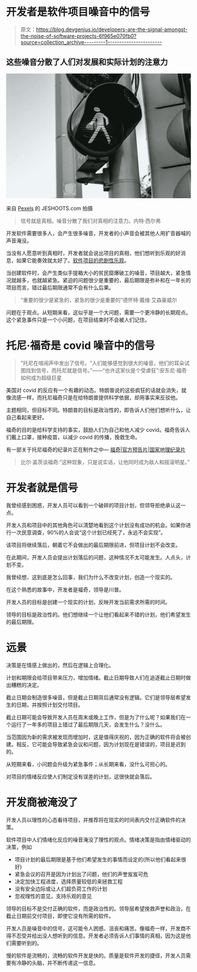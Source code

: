 # 开发者是软件项目噪音中的信号

> 原文：<https://blog.devgenius.io/developers-are-the-signal-amongst-the-noise-of-software-projects-6f965e070fb0?source=collection_archive---------1----------------------->

## 这些噪音分散了人们对发展和实际计划的注意力

![](img/9612ab8fd0c96a50935cae3c7a2c35cc.png)

来自 [Pexels](https://www.pexels.com/photo/traffic-light-display-442584/?utm_content=attributionCopyText&utm_medium=referral&utm_source=pexels) 的 JESHOOTS.com 拍摄

> 信号就是真相。噪音分散了我们对真相的注意力。内特·西尔弗

开发软件需要很多人，会产生很多噪音，开发者的小声音会被其他人用扩音器喊的声音淹没。

当没有人愿意听到真相时，开发者就会说出项目的真相，他们想听到乐观的好消息，如果它能奏效就太好了。[软件项目的悲剧性乐观](/the-tragic-optimism-of-software-projects-93ae764b08d0)。

当创建软件时，会产生类似手提箱大小的贫民窟爆破工的噪音，项目越大，紧急情况就越多，也就越紧急。紧迫的问题很少是重要的，最后期限是弥补和在一年长的项目而言，错过最后期限通常不会有什么后果。

> “重要的很少是紧急的，紧急的很少是重要的”德怀特·戴维·艾森豪威尔

问题在于观点。从短期来看，这似乎是一个大问题，需要一个更冷静的长期观点。这个紧急事件只是一个小问题，在项目结束时不会被人们记住。

# 托尼·福奇是 covid 噪音中的信号

> ”托尼在喧闹声中发出了信号。“人们能够感觉到很大的噪音，他们的耳朵试图找到信号，而托尼就是信号。”——“也许这家伙是个受虐狂”:安东尼·福奇如何成为超级巨星

美国对 covid 的反应有一个有趣的动态。特朗普说的这些疯狂的话就会消失，就像流感一样，而托尼福奇只是在给特朗普提供科学依据，却用事实来反驳他。

主题相同，但目标不同。特朗普的目标是政治性的，即告诉人们他们想听什么，让自己看起来更好。

福奇的目的是给科学支持的事实，鼓励人们为自己和他人减少 covid。福奇告诉人们戴上口罩，接种疫苗，以减少 covid 的传播，挽救生命。

有一部关于托尼福奇的纪录片正在制作之中— [福奇|官方预告片|国家地理纪录片](https://www.youtube.com/watch?v=NBEau86jZjI&t=162s)

> 比尔·盖茨谈福奇:“这种现象，只是说实话，让他同时成为敌人和摇滚明星。”

# 开发者就是信号

我曾经感到困惑，开发人员可以看到一个破碎的项目计划，但领导拒绝承认这一点。

开发人员和项目中的其他角色可以清楚地看到这个计划没有成功的机会。如果你进行一次民意调查，90%的人会说“这个计划已经死了，永远不会实现”。

该项目将继续落后，朝着它不会做出的最后期限前进，但项目计划不会改变。

在此期间，开发人员会提出计划落后的问题，这种情况不太可能发生。人点头，计划不变。

我曾经想，这到底是怎么回事，我们为什么不改变计划，创造一个现实的。

在这个熟悉的故事中，开发者是福奇，领导是川普。

开发人员的目标是创建一个现实的计划，反映开发当前需求所需的时间。

领导的目标是政治性的。他们想继续一个让他们看起来不错的计划，他们希望发生的最后期限。

# 远景

决策是在情感上做出的，然后在逻辑上合理化。

计划和期限会给项目带来压力，增加情绪。截止日期导致人们在追逐截止日期时做出糟糕的决定。

截止日期会制造很多噪音，但是截止日期背后通常没有逻辑。它们是领导层希望发生的日期，并按照计划交付项目。

截止日期可能会导致开发人员在周末或晚上工作，但是为了什么呢？如果我们在一个运行了一年多的项目上错过了最后期限几天，会发生什么？没什么。

当范围因为新的需求被发现而增加时，这是值得庆祝的，因为正确的软件将会被创建。相反，它可能会导致紧急会议和问题，因为计划现在是错误的，项目是迟到的。

从短期来看，小问题会升级为紧急事件；从长期来看，没什么可担心的。

对项目的情绪反应使人们制定没有误差的计划，这很快就会落后。

# 开发商被淹没了

开发人员以理性的心态看待项目，并推荐将在现实的时间表内交付正确软件的决策。

软件项目中人们情绪化反应的噪音淹没了理性的观点。情绪决策是指由情绪驱动的决策，例如

*   项目计划的最后期限是基于他们希望发生的事情而设定的(所以他们看起来很好)
*   紧急会议的召开是因为计划出了问题，他们的声誉岌岌可危
*   决定加快工程进度，选择质量较低的来拯救工程
*   没有安全边际或让人们超负荷工作的计划
*   忽视理性的意见，支持乐观的意见

领导的目标不是交付正确的软件，而是政治性的。领导层希望挽救声誉和政治，在截止日期前交付项目，即使它没有所需的软件。

开发人员是噪音中的信号，这可能令人困惑、沮丧和痛苦。像福奇一样，开发商不得不忍受并给出没人想听到的信息。开发者必须告诉人们事情的真相，因为这是他们需要听到的。

慢的软件是流畅的，流畅的软件开发是快的。质量是软件开发的捷径，开发人员需要有冷静的头脑，并不断传递这一信息。